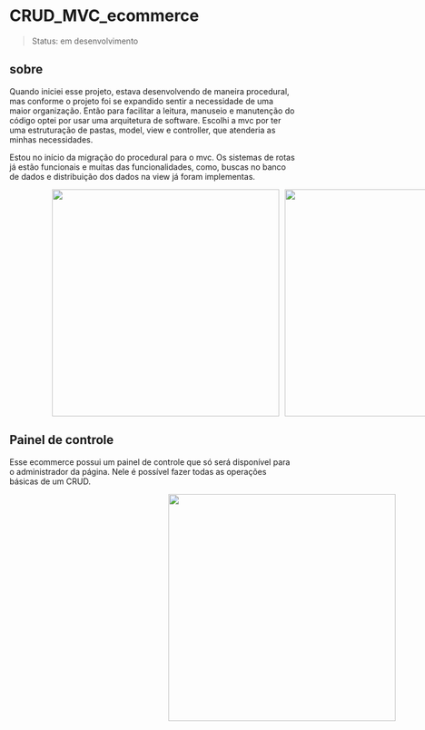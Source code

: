# CRUD_MVC_ecommerce

> Status: em desenvolvimento


## sobre
Quando iniciei esse projeto, estava desenvolvendo de maneira procedural, mas conforme o projeto foi se expandido sentir a necessidade de uma maior organização. Então para facilitar a leitura, manuseio e manutenção do código optei por usar uma arquitetura de software. Escolhi a mvc por ter uma estruturação de pastas, model, view e controller, que atenderia as minhas necessidades.

Estou no início da migração do procedural para o mvc. Os sistemas de rotas já estão funcionais e muitas das funcionalidades, como, buscas no banco de dados e distribuição dos dados na view já foram implementas.

<div style="width:100vw;display:flex;justify-content:center; gap:10px;flex-wrap:wrap;">
  
<img style="width:400px;"  src="https://github.com/GabryelSilvah/CRUD_MVC_ecommerce/assets/139282381/9754bd55-4ff4-4ff5-8142-a1bfb93395e9">

  <img style="width:400px" src="https://github.com/GabryelSilvah/CRUD_MVC_ecommerce/assets/139282381/8f61a412-85f0-4ab7-9a44-14f1d31323f3">
  
  </div>

## Painel de controle

Esse ecommerce possui um painel de controle que só será disponível para o administrador da página. Nele é possível fazer todas as operações básicas de um CRUD.
  <div style="width:100vw;display:flex;justify-content:center; gap:10px;flex-wrap:wrap;">
    
  <img style="width:400px" src="https://github.com/GabryelSilvah/CRUD_MVC_ecommerce/assets/139282381/3391a597-af66-4059-a2bf-0bc35d9e8477">
  
  </div>
